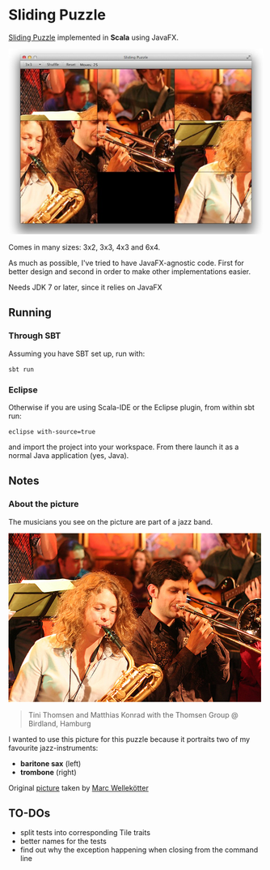 # Sliding Puzzle

[Sliding Puzzle](http://en.wikipedia.org/wiki/Sliding_puzzle) implemented in **Scala** using JavaFX.

![image](images/screenshot.jpg)

Comes in many sizes: 3x2, 3x3, 4x3 and 6x4.

As much as possible, I've tried to have JavaFX-agnostic code. First for better design and second in order to make other implementations easier.

Needs JDK 7 or later, since it relies on JavaFX

## Running

### Through SBT

Assuming you have SBT set up, run with:

```
sbt run
```

### Eclipse

Otherwise if you are using Scala-IDE or the Eclipse plugin, from within sbt run:

```
eclipse with-source=true
```

and import the project into your workspace. From there launch it as a normal Java application (yes, Java).

## Notes

### About the picture

The musicians you see on the picture are part of a jazz band.

![image](images/original_small.jpg)

> Tini Thomsen and Matthias Konrad 
> with the Thomsen Group @ Birdland, Hamburg

I wanted to use this picture for this puzzle because it portraits two of my favourite jazz-instruments: 

* **baritone sax** (left)
* **trombone** (right)

Original [picture](http://www.flickr.com/photos/mawel/2322324186/) taken by [Marc Wellekötter](http://www.flickr.com/photos/mawel/)

## TO-DOs

* split tests into corresponding Tile traits
* better names for the tests
* find out why the exception happening when closing from the command line


  
